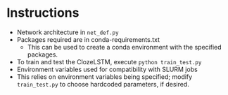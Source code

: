 # Instructions
- Network architecture in `net_def.py`
- Packages required are in conda-requirements.txt
    - This can be used to create a conda environment with the specified packages.
- To train and test the ClozeLSTM, execute `python train_test.py`
- Environment variables used for compatibility with SLURM jobs
- This relies on environment variables being specified; modify `train_test.py` to choose hardcoded parameters, if desired.